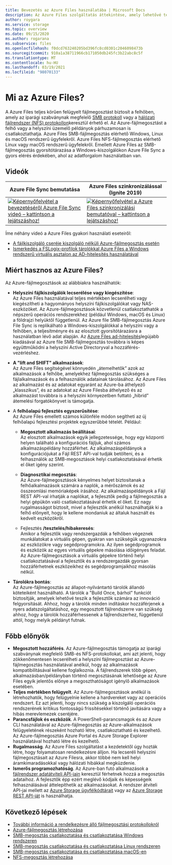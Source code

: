 ```yaml
---
title: Bevezetés az Azure Files használatába | Microsoft Docs
description: Az Azure Files szolgáltatás áttekintése, amely lehetővé teszi hálózati fájlmegosztások létrehozását és használatát a felhőben az iparági szabvány SMB protokoll használatával.
author: roygara
ms.service: storage
ms.topic: overview
ms.date: 09/15/2020
ms.author: rogarana
ms.subservice: files
ms.openlocfilehash: f0dcd763240205bd396fc8cd0301c2046098473b
ms.sourcegitcommit: 910a1a38711966cb171050db245fc3b22abc8c5f
ms.translationtype: MT
ms.contentlocale: hu-HU
ms.lasthandoff: 03/19/2021
ms.locfileid: "98070133"
---
```

# <a name="what-is-azure-files"></a>Mi az Azure Files?
A Azure Files teljes körűen felügyelt fájlmegosztást biztosít a felhőben, amely az iparági szabványnak megfelelő [SMB protokoll](/windows/win32/fileio/microsoft-smb-protocol-and-cifs-protocol-overview) vagy a [hálózati fájlrendszer (NFS) protokollon](https://en.wikipedia.org/wiki/Network_File_System)keresztül érhető el. Az Azure-fájlmegosztást a felhő vagy a helyszíni üzemelő példányok párhuzamosan is csatlakoztathatja. Azure Files SMB-fájlmegosztás elérhető Windows, Linux és macOS rendszerű ügyfelekről. Azure Files NFS-fájlmegosztás elérhető Linux vagy macOS rendszerű ügyfelekről. Emellett Azure Files az SMB-fájlmegosztás gyorsítótárazása a Windows-kiszolgálókon Azure File Sync a gyors elérés érdekében, ahol az adatforgalom használatban van.

## <a name="videos"></a>Videók
| Azure File Sync bemutatása | Azure Files szinkronizálással (Ignite 2019)  |
|-|-|
| [![Képernyőfelvétel a bevezetéséről Azure File Sync videó – kattintson a lejátszáshoz!](./media/storage-files-introduction/azure-file-sync-video-snapshot.png)](https://www.youtube.com/watch?v=Zm2w8-TRn-o) | [![Képernyőfelvétel a Azure Files szinkronizálási bemutatóval – kattintson a lejátszáshoz!](./media/storage-files-introduction/ignite-2018-video.png)](https://www.youtube.com/embed/6E2p28XwovU) |

Íme néhány videó a Azure Files gyakori használati eseteiről:
* [A fájlkiszolgáló cseréje kiszolgáló nélküli Azure-fájlmegosztás esetén](https://sec.ch9.ms/ch9/3358/0addac01-3606-4e30-ad7b-f195f3ab3358/ITOpsTalkAzureFiles_high.mp4)
* [Ismerkedés a FSLogix-profilok tárolókkal Azure Files a Windows rendszerű virtuális asztalon az AD-hitelesítés használatával](https://www.youtube.com/embed/9S5A1IJqfOQ)

## <a name="why-azure-files-is-useful"></a>Miért hasznos az Azure Files?
Az Azure-fájlmegosztások az alábbiakra használhatók:

* **Helyszíni fájlkiszolgálók lecserélése vagy kiegészítése**:  
    Az Azure Files használatával teljes mértékben lecserélheti vagy kiegészítheti a hagyományos helyszíni fájlkiszolgálókat vagy NAS-eszközöket. Az Azure-fájlmegosztások közvetlenül csatlakoztathatók a népszerű operációs rendszerekhez (például Windows, macOS és Linux) a földrajzi helyüktől függetlenül. Az Azure file SMB-fájlmegosztás Azure File Sync is replikálható a Windows-kiszolgálókkal a helyszíni vagy a felhőben, a teljesítményre és az elosztott gyorsítótárazásra a használatban lévő adat alapján. Az [Azure Files ad-hitelesítés](storage-files-active-directory-overview.md)legújabb kiadásával az Azure file SMB-fájlmegosztás továbbra is képes együttműködni a helyszíni Active Directoryval a hozzáférés-vezérléshez. 

* **A "lift and SHIFT" alkalmazások**:  
    Az Azure Files segítségével könnyedén „átemelhetők” azok az alkalmazások a felhőbe, amelyekhez fájlmegosztás szükséges a fájlalkalmazások és a felhasználók adatainak tárolásához. Az Azure Files az alkalmazást és az adatokat egyaránt az Azure-ba áthelyező „klasszikus”, és az adatokat az Azure Filesba áthelyező és az alkalmazást továbbra is a helyszíni környezetben futtató „hibrid” átemelési forgatókönyvet is támogatja. 

* A **felhőalapú fejlesztés egyszerűsítése**:  
    Az Azure Files emellett számos különféle módon segítheti az új felhőalapú fejlesztési projektek egyszerűbbé tételét. Például:
    * **Megosztott alkalmazás beállításai**:  
        Az elosztott alkalmazások egyik jellegzetessége, hogy egy központi helyen található a konfigurációs fájljuk, ahol számos alkalmazáspéldány hozzáférhet. Az alkalmazáspéldányok a konfigurációjukat a Fájl REST API-val tudják betölteni, és a felhasználók az SMB-megosztások helyi csatlakoztatásával érhetik el őket igény szerint.

    * **Diagnosztikai megosztás**:  
        Az Azure-fájlmegosztások kényelmes helyet biztosítanak a felhőalkalmazások számára a naplók, a mérőszámok és az összeomlási memóriaképek írásához. Az alkalmazáspéldányok a Fájl REST API-val írhatják a naplókat, a fejlesztők pedig a fájlmegosztás a helyi gépükön való csatlakoztatásával érhetik el őket. Ez nagy rugalmasságot biztosít, mivel a fejlesztők anélkül használhatják ki a felhő előnyeit, hogy le kellene mondaniuk az általuk használt és kedvelt eszközökről.

    * Fejlesztés **/tesztelés/hibakeresés**:  
        Amikor a fejlesztők vagy rendszergazdák a felhőben végeznek munkálatokat a virtuális gépen, gyakran van szükségük ugyanazokra az eszközökre vagy segédprogramokra. Az ilyen segédprogramok és eszközök az egyes virtuális gépekre másolása időigényes feladat. Az Azure-fájlmegosztások a virtuális gépekre történő helyi csatlakoztatásával a fejlesztők és a rendszergazdák gyorsan hozzáférhetnek eszközeikhez és segédprogramjaikhoz másolás nélkül.
* **Tárolókra bontás**:  
    Az Azure-fájlmegosztás az állapot-nyilvántartó tárolók állandó köteteiként használható. A tárolók a "Build Once, bárhol" funkciót biztosítják, amelyek lehetővé teszik a fejlesztők számára az innováció felgyorsítását. Ahhoz, hogy a tárolók minden indításkor hozzáférjenek a nyers adatszolgáltatáshoz, egy megosztott fájlrendszerre van szükség ahhoz, hogy a tárolók hozzáférhessenek a fájlrendszerhez, függetlenül attól, hogy melyik példányt futnak.

## <a name="key-benefits"></a>Főbb előnyök
* **Megosztott hozzáférés**. Az Azure-fájlmegosztás támogatja az iparági szabványnak megfelelő SMB-és NFS-protokollokat, ami azt jelenti, hogy zökkenőmentesen lecserélheti a helyszíni fájlmegosztást az Azure-fájlmegosztás használatával anélkül, hogy az alkalmazások kompatibilitásával kellene foglalkoznia. A fájlrendszerek több gépen, alkalmazásban/példányban történő megosztásának lehetősége az Azure Files egyik jelentős előnye a megoszthatóságot igénylő alkalmazások esetében. 
* **Teljes mértékben felügyelt**. Az Azure-fájlmegosztások anélkül is létrehozhatók, hogy felügyelnie kellene a hardvereket vagy az operációs rendszert. Ez azt jelenti, hogy nincs szükség a kiszolgáló operációs rendszerének kritikus fontosságú frissítésekkel történő javítására vagy a hibás merevlemezek cseréjére.
* **Parancsfájlok és eszközök**. A PowerShell-parancsmagok és az Azure CLI használatával az Azure-fájlmegosztás az Azure-alkalmazások felügyeletének részeként hozható létre, csatlakoztatható és kezelhető. Az Azure-fájlmegosztás Azure Portal és Azure Storage Explorer használatával hozható létre és kezelhető. 
* **Rugalmasság**. Az Azure Files szolgáltatást a kezdetektől úgy hozták létre, hogy folyamatosan rendelkezésre álljon. Ha lecseréli helyszíni fájlmegosztásait az Azure Filesra, akkor többé nem kell helyi áramkimaradásokkal vagy hálózati hibákkal megküzdenie. 
* **Ismerős programozhatóság**. Az Azure-ban futó alkalmazások a [fájlrendszer adatátviteli API-jain](/dotnet/api/system.io.file) keresztül férhetnek hozzá a megosztás adataihoz. A fejlesztők épp ezért meglévő kódjaik és képességeik felhasználásával áttelepíthetik az alkalmazásokat. A rendszer átviteli API-jai mellett az [Azure Storage ügyfélkódtárait](/previous-versions/azure/dn261237(v=azure.100)) vagy az [Azure Storage REST API-ját](/rest/api/storageservices/file-service-rest-api) is használhatja.

## <a name="next-steps"></a>Következő lépések
* [További információ a rendelkezésre álló fájlmegosztási protokollokról](storage-files-compare-protocols.md)
* [Azure-fájlmegosztás létrehozása](storage-how-to-create-file-share.md)
* [SMB-megosztás csatlakoztatása és csatlakoztatása Windows rendszeren](storage-how-to-use-files-windows.md)
* [SMB-megosztás csatlakoztatása és csatlakoztatása Linux rendszeren](storage-how-to-use-files-linux.md)
* [SMB-megosztás csatlakoztatása és csatlakoztatása macOS-en](storage-how-to-use-files-mac.md)
* [NFS-megosztás létrehozása](storage-files-how-to-create-nfs-shares.md)
